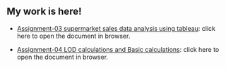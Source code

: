 ## My work is here!

- [Assignment-03 supermarket sales data analysis using tableau](https://drive.google.com/file/d/19LZFUz0i2JSK-9vD_KSixeszFkj3tbsf/view?usp=sharing): click here to open the document in browser.


- [Assignment-04 LOD calculations and Basic calculations](https://drive.google.com/file/d/1SISGRHzIckNtzWCaAknHDDqHxZy5Gj33/view?usp=sharing): click here to open the document in browser.
